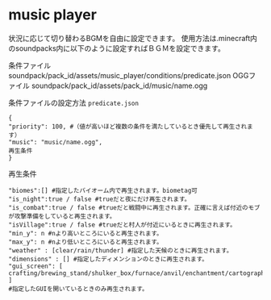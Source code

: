 # music player

状況に応じて切り替わるBGMを自由に設定できます。
使用方法は.minecraft内のsoundpacks内に以下のように設定すればＢＧＭを設定できます。

条件ファイル
soundpack/pack_id/assets/music_player/conditions/predicate.json
OGGファイル
soundpack/pack_id/assets/pack_id/music/name.ogg

条件ファイルの設定方法
`predicate.json`
```
{
"priority": 100, #（値が高いほど複数の条件を満たしているとき優先して再生されます）
"music": "music/name.ogg",
再生条件
}
```

再生条件
```
"biomes":[] #指定したバイオーム内で再生されます。biometag可
"is_night":true / false #trueだと夜にだけ再生されます。
"is_combat":true / false #trueだと戦闘中に再生されます。正確に言えば付近のモブが攻撃準備をしていると再生されます。
"isVillage":true / false #trueだと村人が付近にいるときに再生されます。
"min_y": n #nより高いところにいると再生されます。
"max_y": n #nより低いところにいると再生されます。
"weather" : [clear/rain/thunder] #指定した天候のときに再生されます。
"dimensions" : [] #指定したディメンションのときに再生されます。
"gui_screen": [
crafting/brewing_stand/shulker_box/furnace/anvil/enchantment/cartographytable/smithing/merchant
]
#指定したGUIを開いているときのみ再生されます。
```